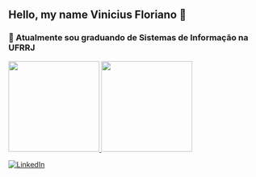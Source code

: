 ## Hello, my name Vinicius Floriano 👋

### 🤖 Atualmente sou graduando de Sistemas de Informação na UFRRJ


<div>
  <a href="https://github.com/vjnnxx">
  <img height="180em" src="https://github-readme-stats.vercel.app/api?username=vjnnxx&show_icons=true&theme=midnight-purple"/>
  <img height="180em" src="https://github-readme-stats.vercel.app/api/top-langs/?username=vjnnxx&layout=&theme=midnight-purple"/>
</div>
  
  
[![LinkedIn](https://img.shields.io/badge/-LinkedIn-0d0D0D?style=for-the-badge&labelColor=0D0D0D&logo=Linkedin&Color=white)](https://www.linkedin.com/in/vinicius-vieira-781195183/)


<!--
**vjnnxx/vjnnxx** is a ✨ _special_ ✨ repository because its `README.md` (this file) appears on your GitHub profile.

Here are some ideas to get you started:

- 🔭 I’m currently working on ...
- 🌱 I’m currently learning ...
- 👯 I’m looking to collaborate on ...
- 🤔 I’m looking for help with ...
- 💬 Ask me about ...
- 📫 How to reach me: ...
- 😄 Pronouns: ...
- ⚡ Fun fact: ...
-->
